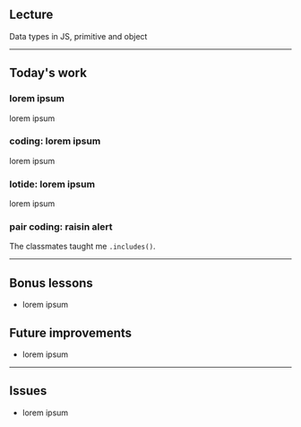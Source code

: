 ## Lecture

Data types in JS, primitive and object

---

## Today's work

### lorem ipsum

lorem ipsum

### coding: lorem ipsum

lorem ipsum

### lotide: lorem ipsum

lorem ipsum

### pair coding: raisin alert

The classmates taught me `.includes()`.

---

## Bonus lessons

- lorem ipsum

## Future improvements

- lorem ipsum

---

## Issues

- lorem ipsum
